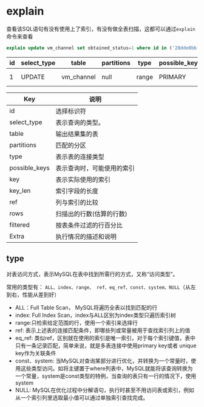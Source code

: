 # explain

查看该SQL语句有没有使用上了索引，有没有做全表扫描，这都可以通过`explain`命令来查看

```sql
explain update vm_channel set obtained_status=1 where id in ('28dde0bb-a7de-4058-b574-1d479fd18911')
```

| id  | select_type | table      | partitions | type  | possible_keys | key     | key_len | ref   | rows | filtered | Extra       |
| --- | ----------- | ---------- | ---------- | ----- | ------------- | ------- | ------- | ----- | ---- | -------- | ----------- |
| 1   | UPDATE      | vm_channel | null       | range | PRIMARY       | PRIMARY | 146     | const | 1    | 100      | Using where |

| Key           | 说明                       |
| ------------- | -------------------------- |
| id            | 选择标识符                 |
| select_type   | 表示查询的类型。           |
| table         | 输出结果集的表             |
| partitions    | 匹配的分区                 |
| type          | 表示表的连接类型           |
| possible_keys | 表示查询时，可能使用的索引 |
| key           | 表示实际使用的索引         |
| key_len       | 索引字段的长度             |
| ref           | 列与索引的比较             |
| rows          | 扫描出的行数(估算的行数)   |
| filtered      | 按表条件过滤的行百分比     |
| Extra         | 执行情况的描述和说明       |

## type

对表访问方式，表示MySQL在表中找到所需行的方式，又称“访问类型”。

常用的类型有： `ALL、index、range、 ref、eq_ref、const、system、NULL`（从左到右，性能从差到好）

- ALL：Full Table Scan， MySQL将遍历全表以找到匹配的行
- index: Full Index Scan，index与ALL区别为index类型只遍历索引树
- range:只检索给定范围的行，使用一个索引来选择行
- ref: 表示上述表的连接匹配条件，即哪些列或常量被用于查找索引列上的值
- eq_ref: 类似ref，区别就在使用的索引是唯一索引，对于每个索引键值，表中只有一条记录匹配，简单来说，就是多表连接中使用primary key或者 unique key作为关联条件
- const、system: 当MySQL对查询某部分进行优化，并转换为一个常量时，使用这些类型访问。如将主键置于where列表中，MySQL就能将该查询转换为一个常量，system是const类型的特例，当查询的表只有一行的情况下，使用system
- NULL: MySQL在优化过程中分解语句，执行时甚至不用访问表或索引，例如从一个索引列里选取最小值可以通过单独索引查找完成。

 